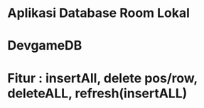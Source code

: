 # Aplikasi Database Room Lokal
# DevgameDB
# Fitur : insertAll, delete pos/row, deleteALL, refresh(insertALL)